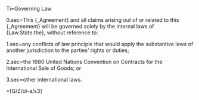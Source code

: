Ti=Governing Law

0.sec=This {_Agreement} and all claims arising out of or related to this {_Agreement} will be governed solely by the internal laws of {Law.State.the}, without reference to:

1.sec=any conflicts of law principle that would apply the substantive laws of another jurisdiction to the parties’ rights or duties;

2.sec=the 1980 United Nations Convention on Contracts for the International Sale of Goods; or

3.sec=other international laws.

=[G/Z/ol-a/s3]
